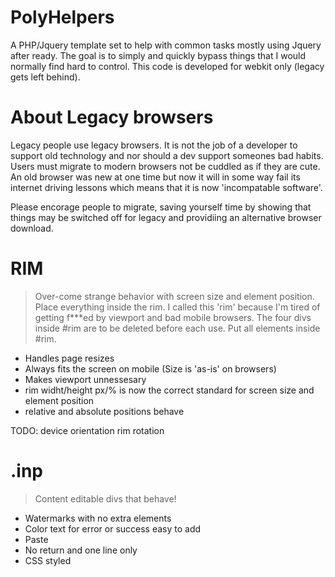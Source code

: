 PolyHelpers
===========

A PHP/Jquery template set to help with common tasks mostly using Jquery after ready. The goal is to simply and quickly bypass things that I would normally find hard to control. This code is developed for webkit only (legacy gets left behind).

About Legacy browsers
=====================

Legacy people use legacy browsers. It is not the job of a developer to support old technology and nor should a dev support someones bad habits. Users must migrate to modern browsers not be cuddled as if they are cute. An old browser was new at one time but now it will in some way fail its internet driving lessons which means that it is now 'incompatable software'.

Please encorage people to migrate, saving yourself time by showing that things may be switched off for legacy and providiing an alternative browser download.

RIM
===

> Over-come strange behavior with screen size and element position. Place everything inside
> the rim. I called this 'rim' because I'm tired of getting f***ed by viewport and bad mobile browsers.
> The four divs inside #rim are to be deleted before each use. Put all elements inside #rim.

- Handles page resizes
- Always fits the screen on mobile (Size is 'as-is' on browsers)
- Makes viewport unnessesary
- rim widht/height px/% is now the correct standard for screen size and element position
- relative and absolute positions behave

TODO: device orientation rim rotation

.inp
====

> Content editable divs that behave!

- Watermarks with no extra elements
- Color text for error or success easy to add
- Paste
- No return and one line only
- CSS styled
